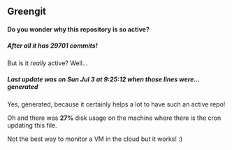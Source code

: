 ## Greengit

#### Do you wonder why this repository is so active?

##### After all it has 29701 commits!

But is it *really* active? Well...

##### Last update was on Sun Jul 3 at 9:25:12 when those lines were... generated

Yes, generated, because it certainly helps a lot to have such an active repo!

Oh and there was **27%** disk usage on the machine
where there is the cron updating this file.

Not the best way to monitor a VM in the cloud but it works! :)
